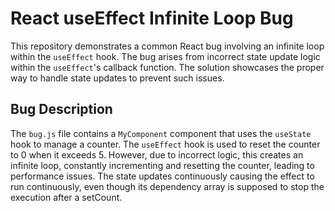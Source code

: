 # React useEffect Infinite Loop Bug

This repository demonstrates a common React bug involving an infinite loop within the `useEffect` hook. The bug arises from incorrect state update logic within the `useEffect`'s callback function.  The solution showcases the proper way to handle state updates to prevent such issues.

## Bug Description

The `bug.js` file contains a `MyComponent` component that uses the `useState` hook to manage a counter. The `useEffect` hook is used to reset the counter to 0 when it exceeds 5. However, due to incorrect logic, this creates an infinite loop, constantly incrementing and resetting the counter, leading to performance issues.  The state updates continuously causing the effect to run continuously, even though its dependency array is supposed to stop the execution after a setCount.